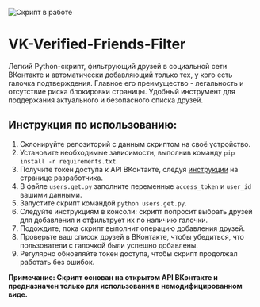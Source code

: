 ![Скрипт в работе](https://s1.hostingkartinok.com/uploads/images/2023/07/14c4d3fe661c6a11cde945dd7161648d.png)
# VK-Verified-Friends-Filter
Легкий Python-скрипт, фильтрующий друзей в социальной сети ВКонтакте и автоматически добавляющий только тех, у кого есть галочка подтверждения. Главное его преимущество - легальность и отсутствие риска блокировки страницы. Удобный инструмент для поддержания актуального и безопасного списка друзей.

## Инструкция по использованию:

1. Склонируйте репозиторий с данным скриптом на своё устройство.
2. Установите необходимые зависимости, выполнив команду `pip install -r requirements.txt`.
3. Получите токен доступа к API ВКонтакте, следуя [инструкции](https://dev.vk.com/mini-apps/getting-started) на странице разработчика.
4. В файле `users.get.py` заполните переменные `access_token` и `user_id` вашими данными.
5. Запустите скрипт командой `python users.get.py`.
6. Следуйте инструкциям в консоли: скрипт попросит выбрать друзей для добавления и отфильтрует их по наличию галочки.
7. Подождите, пока скрипт выполнит операцию добавления друзей.
8. Проверьте ваш список друзей в ВКонтакте, чтобы убедиться, что пользователи с галочкой были успешно добавлены.
9. Регулярно обновляйте токен доступа, чтобы скрипт продолжал работать без ошибок.

__Примечание: Скрипт основан на открытом API ВКонтакте и предназначен только для использования в немодифицированном виде.__
